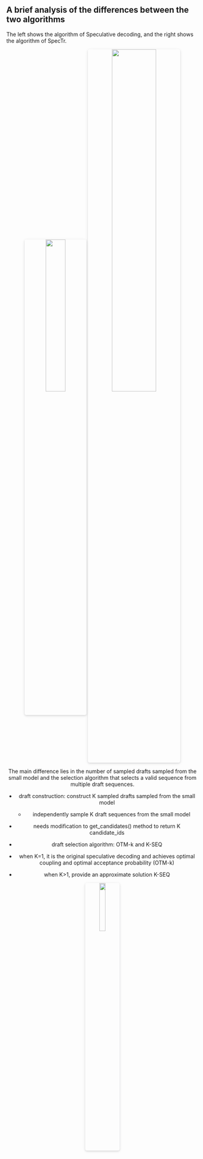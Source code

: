 ## A brief analysis of the differences between the two algorithms

The left shows the algorithm of Speculative decoding, and the right shows the algorithm of SpecTr.

 <center>
    <img style="border-radius: 0.3125em;
    box-shadow: 0 2px 4px 0 rgba(34,36,38,.12),0 2px 10px 0 rgba(34,36,38,.08);" 
    src="https://github.com/user-attachments/assets/02274570-3e21-4d70-af89-376bd331dc9c" width = "32%" alt=""/>
    <img style="border-radius: 0.3125em;
    box-shadow: 0 2px 4px 0 rgba(34,36,38,.12),0 2px 10px 0 rgba(34,36,38,.08);" 
    src="https://github.com/user-attachments/assets/80807457-6e11-42a9-bedb-6315b71c96bb" width = "48%" alt=""/>
    <br>
    


The main difference lies in the number of sampled drafts sampled from the small model and the selection algorithm that selects a valid sequence from multiple draft sequences.
- draft construction: construct K sampled drafts sampled from the small model
  - independently sample K draft sequences from the small model

 -  needs modification to get_candidates() method to return K candidate_ids
- draft selection algorithm: OTM-k and K-SEQ
 - when K=1, it is the original speculative decoding and achieves optimal coupling and optimal acceptance probability (OTM-k)
 - when K>1, provide an approximate solution K-SEQ
   

<div style="text-align: center;">
    <img 
        style="border-radius: 0.3125em; box-shadow: 0 2px 4px 0 rgba(34,36,38,.12),0 2px 10px 0 rgba(34,36,38,.08);"
        src="https://github.com/user-attachments/assets/331d9d99-5197-40f5-8a7d-7ea0c98862c2" 
        width="18%" 
        alt=""
    />
</div>

 
 

